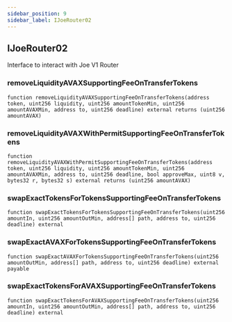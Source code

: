 ```yaml
---
sidebar_position: 9
sidebar_label: IJoeRouter02
---
```


## IJoeRouter02

Interface to interact with Joe V1 Router

### removeLiquidityAVAXSupportingFeeOnTransferTokens

```solidity
function removeLiquidityAVAXSupportingFeeOnTransferTokens(address token, uint256 liquidity, uint256 amountTokenMin, uint256 amountAVAXMin, address to, uint256 deadline) external returns (uint256 amountAVAX)
```

### removeLiquidityAVAXWithPermitSupportingFeeOnTransferTokens

```solidity
function removeLiquidityAVAXWithPermitSupportingFeeOnTransferTokens(address token, uint256 liquidity, uint256 amountTokenMin, uint256 amountAVAXMin, address to, uint256 deadline, bool approveMax, uint8 v, bytes32 r, bytes32 s) external returns (uint256 amountAVAX)
```

### swapExactTokensForTokensSupportingFeeOnTransferTokens

```solidity
function swapExactTokensForTokensSupportingFeeOnTransferTokens(uint256 amountIn, uint256 amountOutMin, address[] path, address to, uint256 deadline) external
```

### swapExactAVAXForTokensSupportingFeeOnTransferTokens

```solidity
function swapExactAVAXForTokensSupportingFeeOnTransferTokens(uint256 amountOutMin, address[] path, address to, uint256 deadline) external payable
```

### swapExactTokensForAVAXSupportingFeeOnTransferTokens

```solidity
function swapExactTokensForAVAXSupportingFeeOnTransferTokens(uint256 amountIn, uint256 amountOutMin, address[] path, address to, uint256 deadline) external
```
